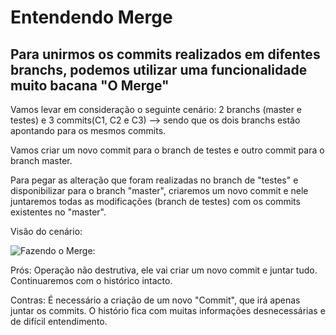 # Entendendo Merge
## Para unirmos os commits realizados em difentes branchs, podemos utilizar uma funcionalidade muito bacana "O Merge"

Vamos levar em consideração o seguinte cenário: 
2 branchs (master e testes) e 3 commits(C1, C2 e C3) --> sendo que os dois branchs estão apontando para os mesmos commits. 

Vamos criar um novo commit para o branch de testes e outro commit para o branch master. 

Para pegar as alteração que foram realizadas no branch de "testes" e disponibilizar para o branch "master", criaremos um novo commit e nele juntaremos todas as modificações (branch de testes) com os commits existentes no "master".

Visão do cenário:

![Fazendo o Merge:](/Imagens/FazendoMerge.png)


Prós:
Operação não destrutiva, ele vai criar um novo commit e juntar tudo. Continuaremos com o histórico intacto.

Contras:
É necessário a criação de um novo "Commit", que irá apenas juntar os commits.
O histório fica com muitas informações desnecessárias e de difícil entendimento.

